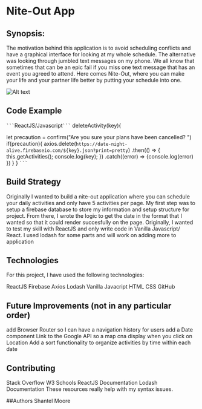 #  Nite-Out App


## Synopsis:
The motivation behind this application is to avoid scheduling conflicts and have a graphical interface for looking at my whole schedule. The alternative was looking 
through jumbled text messages on my phone. We all know that sometimes that can be an epic fail if you miss  one text message that has an event you agreed to attend.
Here comes Nite-Out, where you can make your life and your partner life better by putting your schedule into one.


![Alt text](src/assets/screenshot.png "Picture of Game Board")



## Code Example
```` ``` ````ReactJS/Javascript```` ``` ````
  deleteActivity(key){

let precaution = confirm("Are you sure your plans have been cancelled? ")
if(precaution){
axios.delete(`https://date-night-alive.firebaseio.com/${key}.json?print=pretty`)
.then(() => {
    this.getActivities();
    console.log(key);
   })
   .catch((error) => {console.log(error)
 })
}
}
  ```` ``` ````

## Build Strategy
Originally I wanted to build a nite-out application where you can schedule your daily activities and only have 5 activities per page.  My first step was to setup a firebase database to store my information and setup structure for project. From there, I wrote the logic to get the date in the format that I wanted so that it could render succesfully on 
the page. Originally, I wanted to test my skill with ReactJS and only write code in Vanilla Javascript/ React.  I used lodash for some parts
 and will work on adding more to application 



## Technologies

For this project, I have used the following technologies:

ReactJS
Firebase
Axios
Lodash
Vanilla Javacript
HTML
CSS
GitHub

## Future Improvements (not in any particular order)

add Browser Router so I can have a navigation history for users
add a Date component
Link to the Google API so a map cna display when you click on Location
Add a sort functionality to organize activities by time within each date


## Contributing
Stack Overflow 
W3 Schools
ReactJS Documentation
Lodash Documentation
These resources really help with my syntax issues. 

##Authors
Shantel Moore
